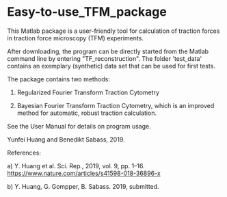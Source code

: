 # Easy-to-use_TFM_package
<meta name="google-site-verification" content="7mC_bh4mWmHkORFslSsj78ccNI59DGGfc67i1LFx4ic" />


This Matlab package is a user-friendly tool for calculation of traction forces 
in traction force microscopy (TFM) experiments.  

After downloading, the program can be directly started from the Matlab command line
by entering "TF_reconstruction". The folder 'test_data' contains an exemplary (synthetic)
data set that can be used for first tests.

The package contains two methods: 

1. Regularized Fourier Transform Traction Cytometry 

2. Bayesian Fourier Transform Traction Cytometry, which is an improved method for
automatic, robust traction calculation.

See the User Manual for details on program usage. 


Yunfei Huang and Benedikt Sabass, 2019.


References: 

a) Y. Huang et al. Sci. Rep., 2019, vol. 9, pp. 1–16. 
https://www.nature.com/articles/s41598-018-36896-x

b) Y. Huang, G. Gompper, B. Sabass. 2019, submitted. 
